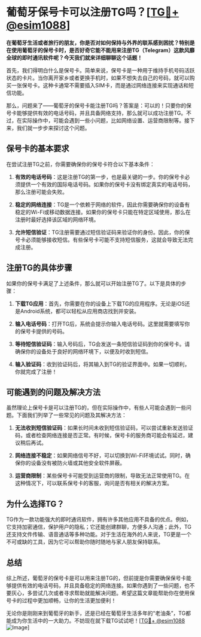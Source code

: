 # 葡萄牙保号卡可以注册TG吗？[[TG💪+ @esim1088](https://t.me/s/esim1088)]

**在葡萄牙生活或者旅行的朋友，你是否对如何保持与外界的联系感到困扰？特别是在使用葡萄牙的保号卡时，是否好奇它能不能用来注册TG（Telegram）这款风靡全球的即时通讯软件呢？今天我们就来详细聊聊这个话题！**

首先，我们得明白什么是保号卡。简单来说，保号卡是一种用于维持手机号码活跃状态的卡片。当你离开家乡或者更换手机时，如果不想失去自己的号码，就可以购买一张保号卡。这种卡通常不需要插入SIM卡，而是通过网络连接来实现通话和短信功能。

那么，问题来了——葡萄牙的保号卡能注册TG吗？答案是：可以的！只要你的保号卡能够提供有效的电话号码，并且具备网络支持，那么就可以成功注册TG。不过，在实际操作中，可能会遇到一些小问题，比如网络设置、运营商限制等。接下来，我们就一步步来探讨这个问题。

## 保号卡的基本要求

在尝试注册TG之前，你需要确保你的保号卡符合以下基本条件：

1. **有效的电话号码**：这是注册TG的第一步，也是最关键的一步。你的保号卡必须提供一个有效的国际电话号码。如果你的保号卡没有绑定真实的电话号码，那么注册可能会失败。

2. **稳定的网络连接**：TG是一个依赖于网络的软件，因此你需要确保你的设备有稳定的Wi-Fi或移动数据连接。如果你的保号卡只能在特定区域使用，那么在注册时最好选择该区域的网络环境。

3. **允许短信验证**：TG注册需要通过短信验证码来验证你的身份。因此，你的保号卡必须能够接收短信。有些保号卡可能不支持短信服务，这就会导致无法完成注册。

## 注册TG的具体步骤

如果你的保号卡满足了上述条件，那么就可以开始注册TG了。以下是具体的步骤：

1. **下载TG应用**：首先，你需要在你的设备上下载TG的应用程序。无论是iOS还是Android系统，都可以轻松从应用商店找到并安装。

2. **输入电话号码**：打开TG后，系统会提示你输入电话号码。这里就需要填写你的保号卡提供的号码。

3. **等待短信验证码**：输入号码后，TG会发送一条短信验证码到你的保号卡。请确保你的设备处于良好的网络环境下，以便及时收到短信。

4. **输入验证码**：收到验证码后，将其输入到TG的验证界面中。如果一切顺利，你就完成了注册！

## 可能遇到的问题及解决方法

虽然理论上保号卡是可以注册TG的，但在实际操作中，有些人可能会遇到一些问题。下面我们列举了一些常见的问题及其解决方法：

1. **无法收到短信验证码**：如果长时间未收到短信验证码，可以尝试重新发送验证码，或者检查网络连接是否正常。有时候，保号卡的服务商可能会有延迟，建议稍后再试。

2. **网络连接不稳定**：如果网络信号不好，可以切换到Wi-Fi环境试试。同时，确保你的设备没有被防火墙或其他安全软件屏蔽。

3. **运营商限制**：某些保号卡可能受到运营商的限制，导致无法正常使用TG。在这种情况下，可以联系保号卡的客服，询问是否有相关的解决方案。

## 为什么选择TG？

TG作为一款功能强大的即时通讯软件，拥有许多其他应用不具备的优点。例如，它支持加密通信，保护用户的隐私；它还能创建群聊，方便多人沟通；此外，TG还支持文件传输、语音通话等多种功能。对于生活在海外的人来说，TG更是一个不可或缺的工具，因为它可以帮助你随时随地与家人朋友保持联系。

## 总结

综上所述，葡萄牙的保号卡是可以用来注册TG的，但前提是你需要确保保号卡能够提供有效的电话号码，并且具备稳定的网络连接。如果你遇到了一些问题，也不要灰心，多尝试几次或者寻求帮助就能解决问题。希望这篇文章能帮助你在使用保号卡的过程中更加顺畅，让你的生活更加便利！

无论你是刚刚来到葡萄牙的新手，还是已经在葡萄牙生活多年的“老油条”，TG都能成为你生活中的一大助力。不妨现在就下载TG试试吧！[[TG💪+ @esim1088](https://t.me/s/esim1088) ![Image](https://i.postimg.cc/4NQfJmqS/Snipaste-2025-05-13-00-14-12.png)]